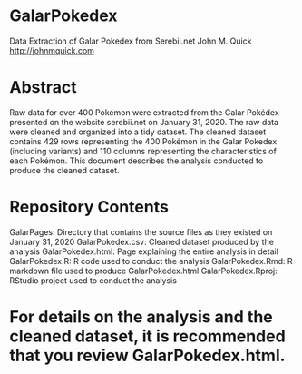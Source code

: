 # GalarPokedex
Data Extraction of Galar Pokedex from Serebii.net
John M. Quick
http://johnmquick.com

# Abstract
Raw data for over 400 Pokémon were extracted from the Galar Pokédex presented on the website serebii.net on January 31, 2020. The raw data were cleaned and organized into a tidy dataset. The cleaned dataset contains 429 rows representing the 400 Pokémon in the Galar Pokedex (including variants) and 110 columns representing the characteristics of each Pokémon. This document describes the analysis conducted to produce the cleaned dataset.

# Repository Contents
GalarPages: Directory that contains the source files as they existed on January 31, 2020
GalarPokedex.csv: Cleaned dataset produced by the analysis
GalarPokedex.html: Page explaining the entire analysis in detail
GalarPokedex.R: R code used to conduct the analysis
GalarPokedex.Rmd: R markdown file used to produce GalarPokedex.html
GalarPokedex.Rproj: RStudio project used to conduct the analysis

# For details on the analysis and the cleaned dataset, it is recommended that you review GalarPokedex.html.
